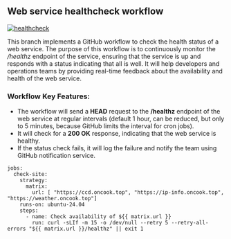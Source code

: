 ## Web service healthcheck workflow
[![healthcheck](https://github.com/streamdp/healthcheck/actions/workflows/healthcheck.yml/badge.svg?branch=main)](https://github.com/streamdp/healthcheck/actions/workflows/healthcheck.yml)

This branch implements a GitHub workflow to check the health status of a web service. The purpose of this workflow is to 
continuously monitor the */healthz* endpoint of the service, ensuring that the service is up and responds with a status 
indicating that all is well. It will help developers and operations teams by providing real-time feedback about 
the availability and health of the web service.
### Workflow Key Features:
* The workflow will send a **HEAD** request to the **/healthz** endpoint of the web service at regular intervals 
(default 1 hour, can be reduced, but only to 5 minutes, because GitHub limits the interval for cron jobs).
* It will check for a **200 OK** response, indicating that the web service is healthy.
* If the status check fails, it will log the failure and notify the team using GitHub notification service.
```shell
jobs:
  check-site:
    strategy:
      matrix:
        url: [ "https://ccd.oncook.top", "https://ip-info.oncook.top", "https://weather.oncook.top"]
    runs-on: ubuntu-24.04
    steps:
      - name: Check availability of ${{ matrix.url }}
        run: curl -sLIf -m 15 -o /dev/null --retry 5 --retry-all-errors "${{ matrix.url }}/healthz" || exit 1
```
